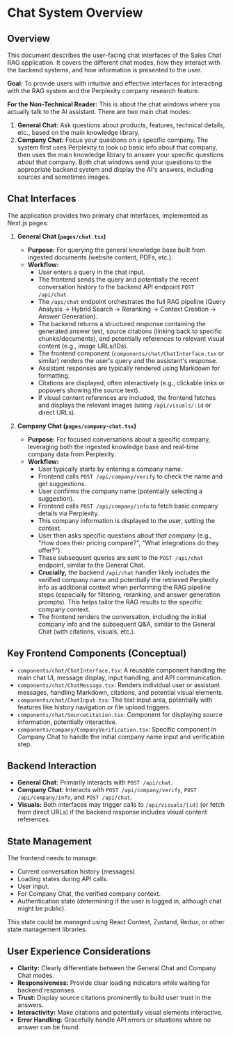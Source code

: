 # Chat System Overview

## Overview

This document describes the user-facing chat interfaces of the Sales Chat RAG application. It covers the different chat modes, how they interact with the backend systems, and how information is presented to the user.

**Goal:** To provide users with intuitive and effective interfaces for interacting with the RAG system and the Perplexity company research feature.

**For the Non-Technical Reader:** This is about the chat windows where you actually talk to the AI assistant. There are two main chat modes:
1.  **General Chat:** Ask questions about products, features, technical details, etc., based on the main knowledge library.
2.  **Company Chat:** Focus your questions on a specific company. The system first uses Perplexity to look up basic info about that company, then uses the main knowledge library to answer your specific questions *about* that company.
Both chat windows send your questions to the appropriate backend system and display the AI's answers, including sources and sometimes images.

## Chat Interfaces

The application provides two primary chat interfaces, implemented as Next.js pages:

1.  **General Chat (`pages/chat.tsx`)**
    *   **Purpose:** For querying the general knowledge base built from ingested documents (website content, PDFs, etc.).
    *   **Workflow:**
        *   User enters a query in the chat input.
        *   The frontend sends the query and potentially the recent conversation history to the backend API endpoint `POST /api/chat`.
        *   The `/api/chat` endpoint orchestrates the full RAG pipeline (Query Analysis -> Hybrid Search -> Reranking -> Context Creation -> Answer Generation).
        *   The backend returns a structured response containing the generated answer text, source citations (linking back to specific chunks/documents), and potentially references to relevant visual content (e.g., image URLs/IDs).
        *   The frontend component (`components/chat/ChatInterface.tsx` or similar) renders the user's query and the assistant's response.
        *   Assistant responses are typically rendered using Markdown for formatting.
        *   Citations are displayed, often interactively (e.g., clickable links or popovers showing the source text).
        *   If visual content references are included, the frontend fetches and displays the relevant images (using `/api/visuals/:id` or direct URLs).

2.  **Company Chat (`pages/company-chat.tsx`)**
    *   **Purpose:** For focused conversations about a specific company, leveraging both the ingested knowledge base and real-time company data from Perplexity.
    *   **Workflow:**
        *   User typically starts by entering a company name.
        *   Frontend calls `POST /api/company/verify` to check the name and get suggestions.
        *   User confirms the company name (potentially selecting a suggestion).
        *   Frontend calls `POST /api/company/info` to fetch basic company details via Perplexity.
        *   This company information is displayed to the user, setting the context.
        *   User then asks specific questions *about that company* (e.g., "How does their pricing compare?", "What integrations do they offer?").
        *   These subsequent queries are sent to the `POST /api/chat` endpoint, similar to the General Chat.
        *   **Crucially,** the backend `/api/chat` handler likely includes the verified company name and potentially the retrieved Perplexity info as additional context when performing the RAG pipeline steps (especially for filtering, reranking, and answer generation prompts). This helps tailor the RAG results to the specific company context.
        *   The frontend renders the conversation, including the initial company info and the subsequent Q&A, similar to the General Chat (with citations, visuals, etc.).

## Key Frontend Components (Conceptual)

*   `components/chat/ChatInterface.tsx`: A reusable component handling the main chat UI, message display, input handling, and API communication.
*   `components/chat/ChatMessage.tsx`: Renders individual user or assistant messages, handling Markdown, citations, and potential visual elements.
*   `components/chat/ChatInput.tsx`: The text input area, potentially with features like history navigation or file upload triggers.
*   `components/chat/SourceCitation.tsx`: Component for displaying source information, potentially interactive.
*   `components/company/CompanyVerification.tsx`: Specific component in Company Chat to handle the initial company name input and verification step.

## Backend Interaction

*   **General Chat:** Primarily interacts with `POST /api/chat`.
*   **Company Chat:** Interacts with `POST /api/company/verify`, `POST /api/company/info`, and `POST /api/chat`.
*   **Visuals:** Both interfaces may trigger calls to `/api/visuals/[id]` (or fetch from direct URLs) if the backend response includes visual content references.

## State Management

The frontend needs to manage:

*   Current conversation history (messages).
*   Loading states during API calls.
*   User input.
*   For Company Chat, the verified company context.
*   Authentication state (determining if the user is logged in, although chat might be public).

This state could be managed using React Context, Zustand, Redux, or other state management libraries.

## User Experience Considerations

*   **Clarity:** Clearly differentiate between the General Chat and Company Chat modes.
*   **Responsiveness:** Provide clear loading indicators while waiting for backend responses.
*   **Trust:** Display source citations prominently to build user trust in the answers.
*   **Interactivity:** Make citations and potentially visual elements interactive.
*   **Error Handling:** Gracefully handle API errors or situations where no answer can be found. 